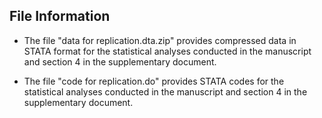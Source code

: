 ## File Information
- The file "data for replication.dta.zip" provides compressed data in STATA format for the statistical analyses conducted in the manuscript and section 4 in the supplementary document.

- The file "code for replication.do" provides STATA codes for the statistical analyses conducted in the manuscript and section 4 in the supplementary document.
